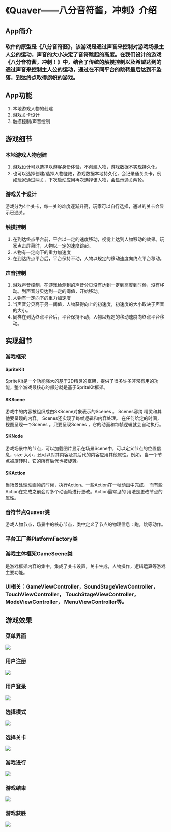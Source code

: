 # 《Quaver——八分音符酱，冲刺》介绍
## App简介
###   软件的原型是《八分音符酱》，该游戏是通过声音来控制对游戏场景主人公的运动，声音的大小决定了音符跳起的高度。在我们设计的游戏《八分音符酱，冲刺！》中，结合了传统的触摸控制以及希望达到的通过声音来控制主人公的运动，通过在不同平台的跳转最后达到不坠落，到达终点取得旗帜的游戏。
## App功能
1. 本地游戏人物的创建
2. 游戏关卡设计
3. 触摸控制/声音控制
## 游戏细节
### 本地游戏人物创建
1. 游戏设计可以选择以游客身份体验，不创建人物，游戏数据不实现持久化。
2. 也可以选择创建/选择人物登陆，游戏数据本地持久化，会记录通关关卡，例如玩家通过两关，下次启动应用再次选择该人物，会显示通关两轮。
### 游戏关卡设计
游戏分为4个关卡，每一关的难度逐渐升高，玩家可以自行选择，通过的关卡会显示已通关。
### 触摸控制
1. 在到达终点平台前，平台以一定的速度移动，视觉上达到人物移动的效果。玩家点击屏幕时，人物以一定的速度跳起。
2. 人物有一定向下的重力加速度
3. 在到达终点平台后，平台保持不动，人物以规定的移动速度向终点平台移动。
### 声音控制
1. 游戏声音控制，在游戏检测到的声音分贝没有达到一定到高度到时候，没有移动。到声音分贝达到一定的阈值，开始移动。
2. 人物有一定向下的重力加速度
3. 当声音分贝高于另一阈值，人物获得向上的初速度，初速度的大小取决于声音的大小。
4. 同样在到达终点平台后，平台保持不动，人物以规定的移动速度向终点平台移动。

## 实现细节
### 游戏框架
#### SpriteKit
SpriteKit是一个功能强大的基于2D精灵的框架，提供了很多许多非常有用的功能，整个游戏最核心的部分就是基于SpriteKit框架。
#### SKScene
游戏中的内容被组织成由SKScene对象表示的Scenes 。 Scenes容纳 精灵和其他要呈现的内容。 Scenes还实现了每帧逻辑和内容处理。 在任何给定的时间，视图呈现一个Scenes 。只要呈现Scenes ，它的动画和每帧逻辑就会自动执行。
#### SKNode
游戏场景中的节点，可以加载图片显示在场景Scene中，可以定义节点的位置信息，size 大小，还可以对其内容及其后代的内容应用其他属性。例如，当一个节点被旋转时，它的所有后代也被旋转。
#### SKAction
当场景处理动画帧的时候，执行Action。一些Action在一帧动画中完成， 而有些Action在完成之前会对多个动画帧进行更改。Action最常见的 用法是更改节点的属性。

### 音符节点Quaver类
游戏人物节点，场景中的核心节点，类中定义了节点的物理信息：跑，跳等动作。
### 平台工厂类PlatformFactory类

### 游戏主体框架GameScene类
是游戏框架内容的集中，集成了关卡设置，关卡生成，人物操作，逻辑运算等游戏主要功能。

### UI相关：GameViewController，SoundStageViewController，TouchViewController， TouchStageViewController， ModeViewController， MenuViewController等。

## 游戏效果
### 菜单界面
![](ResaultImage/1.png)
### 用户注册
![](ResaultImage/2.png)
### 用户登录
![](ResaultImage/3.png)
### 选择模式
![](ResaultImage/4.png)
### 选择关卡
![](ResaultImage/5.png)
### 游戏进行
![](ResaultImage/6.png)
### 游戏结束
![](ResaultImage/7.png)
### 游戏获胜
![](ResaultImage/8.png)


